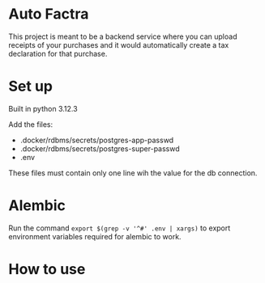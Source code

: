 # Auto Factra

This project is meant to be a backend service where you can upload receipts of your purchases and it would automatically create a tax declaration for that purchase.

# Set up

Built in python 3.12.3

Add the files:

 - .docker/rdbms/secrets/postgres-app-passwd
 - .docker/rdbms/secrets/postgres-super-passwd
 - .env

These files must contain only one line wih the value for the db connection.

# Alembic
Run the command `export $(grep -v '^#' .env | xargs)` to export environment
variables required for alembic to work.

# How to use